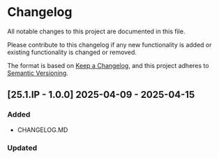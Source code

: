 # Changelog
All notable changes to this project are documented in this file.

Please contribute to this changelog if any new functionality is added or existing functionality 
is changed or removed. 

The format is based on [Keep a Changelog](https://keepachangelog.com/en/1.0.0),
and this project adheres to [Semantic Versioning](https://semver.org/spec/v2.0.0.html).

## [25.1.IP - 1.0.0] 2025-04-09 - 2025-04-15
### Added
- CHANGELOG.MD
### Updated